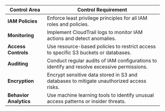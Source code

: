 | **Control Area**         | **Control Requirement**                                                                 |
|--------------------------|------------------------------------------------------------------------------------------|
| **IAM Policies**         | Enforce least privilege principles for all IAM roles and policies.                      |
| **Monitoring**           | Implement CloudTrail logs to monitor IAM actions and detect anomalies.                  |
| **Access Controls**      | Use resource-based policies to restrict access to specific S3 buckets or databases.     |
| **Auditing**             | Conduct regular audits of IAM configurations to identify and resolve excessive permissions. |
| **Encryption**           | Encrypt sensitive data stored in S3 and databases to mitigate unauthorized access risks. |
| **Behavior Analytics**   | Use machine learning tools to identify unusual access patterns or insider threats.      |
